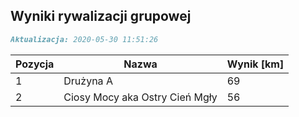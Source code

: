 ## Wyniki rywalizacji grupowej

```markdown
Aktualizacja: 2020-05-30 11:51:26
```

Pozycja | Nazwa | Wynik [km] |
------------ | -------------  | -------------
 1 |Drużyna A | 69 
 2 |Ciosy Mocy aka Ostry Cień Mgły | 56